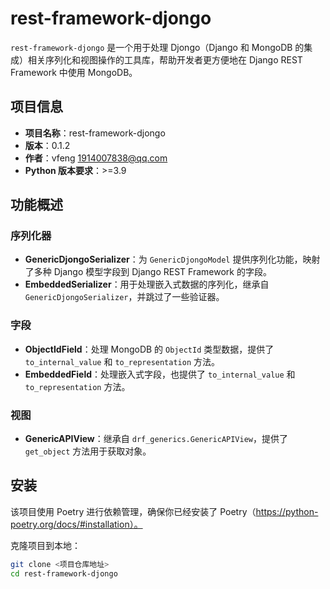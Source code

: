 # rest-framework-djongo

`rest-framework-djongo` 是一个用于处理 Djongo（Django 和 MongoDB 的集成）相关序列化和视图操作的工具库，帮助开发者更方便地在 Django REST Framework 中使用 MongoDB。

## 项目信息

- **项目名称**：rest-framework-djongo
- **版本**：0.1.2
- **作者**：vfeng <1914007838@qq.com>
- **Python 版本要求**：>=3.9

## 功能概述

### 序列化器
- **GenericDjongoSerializer**：为 `GenericDjongoModel` 提供序列化功能，映射了多种 Django 模型字段到 Django REST Framework 的字段。
- **EmbeddedSerializer**：用于处理嵌入式数据的序列化，继承自 `GenericDjongoSerializer`，并跳过了一些验证器。

### 字段
- **ObjectIdField**：处理 MongoDB 的 `ObjectId` 类型数据，提供了 `to_internal_value` 和 `to_representation` 方法。
- **EmbeddedField**：处理嵌入式字段，也提供了 `to_internal_value` 和 `to_representation` 方法。

### 视图
- **GenericAPIView**：继承自 `drf_generics.GenericAPIView`，提供了 `get_object` 方法用于获取对象。

## 安装

该项目使用 Poetry 进行依赖管理，确保你已经安装了 Poetry（https://python-poetry.org/docs/#installation）。

克隆项目到本地：

```bash
git clone <项目仓库地址>
cd rest-framework-djongo